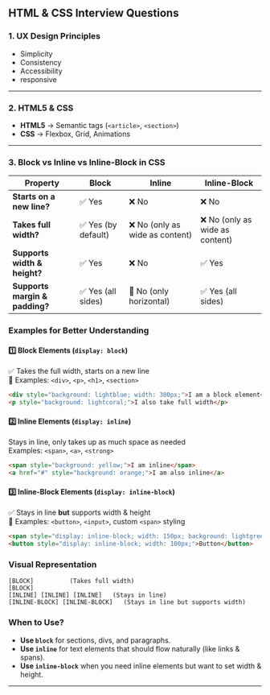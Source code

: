 ## HTML & CSS Interview Questions

### 1. UX Design Principles  
- Simplicity  
- Consistency  
- Accessibility
- responsive

---
### 2. HTML5 & CSS  

- **HTML5** → Semantic tags (`<article>`, `<section>`)  
- **CSS** → Flexbox, Grid, Animations  

---
### 3. Block vs Inline vs Inline-Block in CSS
| Property      | Block | Inline | Inline-Block |
|--------------|-------|--------|--------------|
| **Starts on a new line?** | ✅ Yes | ❌ No | ❌ No |
| **Takes full width?** | ✅ Yes (by default) | ❌ No (only as wide as content) | ❌ No (only as wide as content) |
| **Supports width & height?** | ✅ Yes | ❌ No | ✅ Yes |
| **Supports margin & padding?** | ✅ Yes (all sides) | 🚫 No (only horizontal) | ✅ Yes (all sides) |
### **Examples for Better Understanding**  
#### **1️⃣ Block Elements (`display: block`)**  
✅ Takes the full width, starts on a new line  
📌 Examples: `<div>`, `<p>`, `<h1>`, `<section>`
```html
<div style="background: lightblue; width: 300px;">I am a block element</div>
<p style="background: lightcoral;">I also take full width</p>
```
#### **2️⃣ Inline Elements (`display: inline`)**  
Stays in line, only takes up as much space as needed  
Examples: `<span>`, `<a>`, `<strong>`
```html
<span style="background: yellow;">I am inline</span>
<a href="#" style="background: orange;">I am also inline</a>
```
#### **3️⃣ Inline-Block Elements (`display: inline-block`)**  
✅ Stays in line **but** supports width & height  
📌 Examples: `<button>`, `<input>`, custom `<span>` styling  
```html
<span style="display: inline-block; width: 150px; background: lightgreen;">I have width & height</span>
<button style="display: inline-block; width: 100px;">Button</button>
```
### **Visual Representation**
```
[BLOCK]          (Takes full width)
[BLOCK]
[INLINE] [INLINE] [INLINE]   (Stays in line)
[INLINE-BLOCK] [INLINE-BLOCK]   (Stays in line but supports width)
```
### **When to Use?**
- **Use `block`** for sections, divs, and paragraphs.
- **Use `inline`** for text elements that should flow naturally (like links & spans).
- **Use `inline-block`** when you need inline elements but want to set width & height.

---

